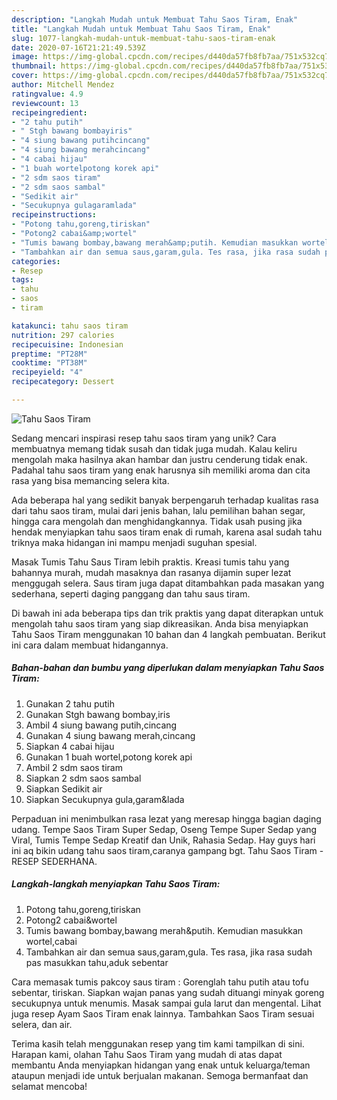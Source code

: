 ```yaml
---
description: "Langkah Mudah untuk Membuat Tahu Saos Tiram, Enak"
title: "Langkah Mudah untuk Membuat Tahu Saos Tiram, Enak"
slug: 1077-langkah-mudah-untuk-membuat-tahu-saos-tiram-enak
date: 2020-07-16T21:21:49.539Z
image: https://img-global.cpcdn.com/recipes/d440da57fb8fb7aa/751x532cq70/tahu-saos-tiram-foto-resep-utama.jpg
thumbnail: https://img-global.cpcdn.com/recipes/d440da57fb8fb7aa/751x532cq70/tahu-saos-tiram-foto-resep-utama.jpg
cover: https://img-global.cpcdn.com/recipes/d440da57fb8fb7aa/751x532cq70/tahu-saos-tiram-foto-resep-utama.jpg
author: Mitchell Mendez
ratingvalue: 4.9
reviewcount: 13
recipeingredient:
- "2 tahu putih"
- " Stgh bawang bombayiris"
- "4 siung bawang putihcincang"
- "4 siung bawang merahcincang"
- "4 cabai hijau"
- "1 buah wortelpotong korek api"
- "2 sdm saos tiram"
- "2 sdm saos sambal"
- "Sedikit air"
- "Secukupnya gulagaramlada"
recipeinstructions:
- "Potong tahu,goreng,tiriskan"
- "Potong2 cabai&amp;wortel"
- "Tumis bawang bombay,bawang merah&amp;putih. Kemudian masukkan wortel,cabai"
- "Tambahkan air dan semua saus,garam,gula. Tes rasa, jika rasa sudah pas masukkan tahu,aduk sebentar"
categories:
- Resep
tags:
- tahu
- saos
- tiram

katakunci: tahu saos tiram 
nutrition: 297 calories
recipecuisine: Indonesian
preptime: "PT28M"
cooktime: "PT38M"
recipeyield: "4"
recipecategory: Dessert

---
```



![Tahu Saos Tiram](https://img-global.cpcdn.com/recipes/d440da57fb8fb7aa/751x532cq70/tahu-saos-tiram-foto-resep-utama.jpg)

Sedang mencari inspirasi resep tahu saos tiram yang unik? Cara membuatnya memang tidak susah dan tidak juga mudah. Kalau keliru mengolah maka hasilnya akan hambar dan justru cenderung tidak enak. Padahal tahu saos tiram yang enak harusnya sih memiliki aroma dan cita rasa yang bisa memancing selera kita.

Ada beberapa hal yang sedikit banyak berpengaruh terhadap kualitas rasa dari tahu saos tiram, mulai dari jenis bahan, lalu pemilihan bahan segar, hingga cara mengolah dan menghidangkannya. Tidak usah pusing jika hendak menyiapkan tahu saos tiram enak di rumah, karena asal sudah tahu triknya maka hidangan ini mampu menjadi suguhan spesial.

Masak Tumis Tahu Saus Tiram lebih praktis. Kreasi tumis tahu yang bahannya murah, mudah masaknya dan rasanya dijamin super lezat menggugah selera. Saus tiram juga dapat ditambahkan pada masakan yang sederhana, seperti daging panggang dan tahu saus tiram.


Di bawah ini ada beberapa tips dan trik praktis yang dapat diterapkan untuk mengolah tahu saos tiram yang siap dikreasikan. Anda bisa menyiapkan Tahu Saos Tiram menggunakan 10 bahan dan 4 langkah pembuatan. Berikut ini cara dalam membuat hidangannya.

<!--inarticleads1-->

##### Bahan-bahan dan bumbu yang diperlukan dalam menyiapkan Tahu Saos Tiram:

1. Gunakan 2 tahu putih
1. Gunakan  Stgh bawang bombay,iris
1. Ambil 4 siung bawang putih,cincang
1. Gunakan 4 siung bawang merah,cincang
1. Siapkan 4 cabai hijau
1. Gunakan 1 buah wortel,potong korek api
1. Ambil 2 sdm saos tiram
1. Siapkan 2 sdm saos sambal
1. Siapkan Sedikit air
1. Siapkan Secukupnya gula,garam&amp;lada


Perpaduan ini menimbulkan rasa lezat yang meresap hingga bagian daging udang. Tempe Saos Tiram Super Sedap, Oseng Tempe Super Sedap yang Viral, Tumis Tempe Sedap Kreatif dan Unik, Rahasia Sedap. Hay guys hari ini aq bikin udang tahu saos tiram,caranya gampang bgt. Tahu Saos Tiram - RESEP SEDERHANA. 

<!--inarticleads2-->

##### Langkah-langkah menyiapkan Tahu Saos Tiram:

1. Potong tahu,goreng,tiriskan
1. Potong2 cabai&amp;wortel
1. Tumis bawang bombay,bawang merah&amp;putih. Kemudian masukkan wortel,cabai
1. Tambahkan air dan semua saus,garam,gula. Tes rasa, jika rasa sudah pas masukkan tahu,aduk sebentar


Cara memasak tumis pakcoy saus tiram : Gorenglah tahu putih atau tofu sebentar, tiriskan. Siapkan wajan panas yang sudah dituangi minyak goreng secukupnya untuk menumis. Masak sampai gula larut dan mengental. Lihat juga resep Ayam Saos Tiram enak lainnya. Tambahkan Saos Tiram sesuai selera, dan air. 

Terima kasih telah menggunakan resep yang tim kami tampilkan di sini. Harapan kami, olahan Tahu Saos Tiram yang mudah di atas dapat membantu Anda menyiapkan hidangan yang enak untuk keluarga/teman ataupun menjadi ide untuk berjualan makanan. Semoga bermanfaat dan selamat mencoba!
